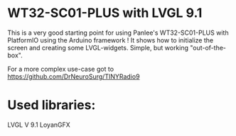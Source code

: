 # WT32-SC01-PLUS with LVGL 9.1

This is a very good starting point for using Panlee's WT32-SC01-PLUS with PlatformIO using the Arduino framework !
It shows how to initialize the screen and creating some LVGL-widgets.
Simple, but working "out-of-the-box".

For a more complex use-case got to https://github.com/DrNeuroSurg/TINYRadio9

# Used libraries:
LVGL V 9.1
LoyanGFX


